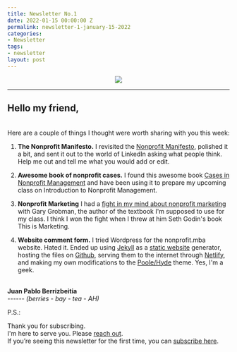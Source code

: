 ```yaml
---
title: Newsletter No.1
date: 2022-01-15 00:00:00 Z
permalink: newsletter-1-january-15-2022
categories:
- Newsletter
tags:
- newsletter
layout: post
---
```


<p align="center"><img src="http://nonprofit.mba/public/NPMBA_Full_LOGO.png"></p>
<hr>

## Hello my friend,
<br>
Here are a couple of things I thought were worth sharing with you this week: 

1. **The Nonprofit Manifesto.** I revisited the [Nonprofit Manifesto](/nonprofit-manifesto/), polished it a bit, and sent it out to the world of LinkedIn asking what people think. Help me out and tell me what you would add or edit. 
   
2. **Awesome book of nonprofit cases.** I found this awesome book [Cases in Nonprofit Management](/cases-in-nonprofit-management/) and have been using it to prepare my upcoming class on Introduction to Nonprofit Management.
    
3. **Nonprofit Marketing** I had a [fight in my mind about nonprofit marketing](/the-wrong-way-to-think-of-nonprofit-marketing) with Gary Grobman, the author of the textbook I'm supposed to use for my class. I think I won the fight when I threw at him Seth Godin's book This is Marketing.
  
4. **Website comment form.** I tried Wordpress for the nonprofit.mba website. Hated it. Ended up using [Jekyll](https://jekyllrb.com/?utm_source=hs_email&utm_medium=email&_hsenc=p2ANqtz-_PN9dGXOSE9qIsp1Mp0SXPpciviaNL6lJ5EmYG3v9BuoESPlQ5Vu2HNKGr1iesskfxP6uD) as a [static website](https://cloudcannon.com/blog/what-is-a-static-website/?utm_source=hs_email&utm_medium=email&_hsenc=p2ANqtz-_PN9dGXOSE9qIsp1Mp0SXPpciviaNL6lJ5EmYG3v9BuoESPlQ5Vu2HNKGr1iesskfxP6uD) generator, hosting the files on [Github](https://github.com/nonprofitmba/nonprofit.mba?utm_source=hs_email&utm_medium=email&_hsenc=p2ANqtz-_PN9dGXOSE9qIsp1Mp0SXPpciviaNL6lJ5EmYG3v9BuoESPlQ5Vu2HNKGr1iesskfxP6uD), serving them to the internet through [Netlify](https://www.netlify.com/?utm_source=hs_email&utm_medium=email&_hsenc=p2ANqtz-_PN9dGXOSE9qIsp1Mp0SXPpciviaNL6lJ5EmYG3v9BuoESPlQ5Vu2HNKGr1iesskfxP6uD), and making my own modifications to the [Poole/Hyde](https://hyde.getpoole.com/?utm_source=hs_email&utm_medium=email&_hsenc=p2ANqtz-_PN9dGXOSE9qIsp1Mp0SXPpciviaNL6lJ5EmYG3v9BuoESPlQ5Vu2HNKGr1iesskfxP6uD) theme. Yes, I'm a geek.

  

  

<br>**Juan Pablo Berrizbeitia**    
------ *(berries - bay - tea - AH)*
<br> 

P.S.:

Thank you for subscribing.   
I'm here to serve you. Please [reach out](/contact/).   
If you’re seeing this newsletter for the first time, you can [subscribe here](/subscribe/).
